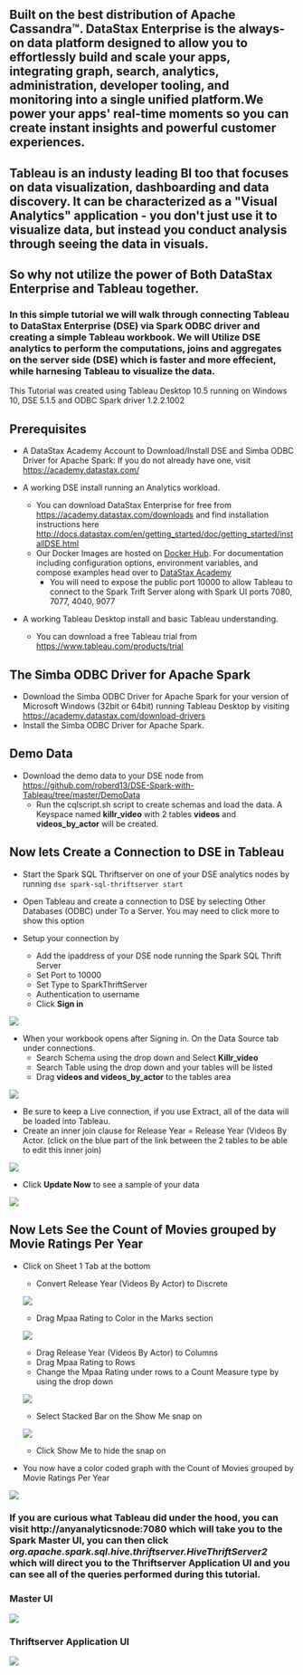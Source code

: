 ## Built on the best distribution of Apache Cassandra™. DataStax Enterprise is the always-on data platform designed to allow you to effortlessly build and scale your apps, integrating graph, search, analytics, administration, developer tooling, and monitoring into a single unified platform.We power your apps' real-time moments so you can create instant insights and powerful customer experiences.  

## Tableau is an industy leading BI too that focuses on data visualization, dashboarding and data discovery.  It can be characterized as a "Visual Analytics" application - you don't just use it to visualize data, but instead you conduct analysis through seeing the data in visuals.  

## So why not utilize the power of Both DataStax Enterprise and Tableau together.

### In this simple tutorial we will walk through connecting Tableau to DataStax Enterprise (DSE) via Spark ODBC driver and creating a simple Tableau workbook. We will Utilize DSE analytics to perform the computations, joins and aggregates on the server side (DSE) which is faster and more effecient, while harnesing Tableau to visualize the data.

This Tutorial was created using Tableau Desktop 10.5 running on Windows 10, DSE 5.1.5 and ODBC Spark driver 1.2.2.1002

## Prerequisites

* A DataStax Academy Account to Download/Install DSE and Simba ODBC Driver for Apache Spark:  If you do not already have one, visit https://academy.datastax.com/
* A working DSE install running an Analytics workload.  
  * You can download DataStax Enterprise for free from https://academy.datastax.com/downloads and find installation instructions here http://docs.datastax.com/en/getting_started/doc/getting_started/installDSE.html 
  * Our Docker Images are hosted on [Docker Hub](https://hub.docker.com/r/datastax/dse-server/). For documentation including configuration options, environment variables, and compose examples head over to [DataStax Academy](https://academy.datastax.com/quick-downloads?utm_campaign=Docker_2019&utm_medium=web&utm_source=docker&utm_term=-&utm_content=Web_Academy_Downloads)
    * You will need to expose the public port 10000 to allow Tableau to connect to the Spark Trift Server along with Spark UI ports 7080, 7077, 4040, 9077
    

* A working Tableau Desktop install and basic Tableau understanding.  
  * You can download a free Tableau trial from https://www.tableau.com/products/trial 


## The Simba ODBC Driver for Apache Spark

* Download the Simba ODBC Driver for Apache Spark for your version of Microsoft Windows (32bit or 64bit) running Tableau Desktop by visiting https://academy.datastax.com/download-drivers
* Install the Simba ODBC Driver for Apache Spark.

## Demo Data

* Download the demo data to your DSE node from https://github.com/roberd13/DSE-Spark-with-Tableau/tree/master/DemoData
  * Run the cqlscript.sh script to create schemas and load the data. A Keyspace named **killr_video** with 2 tables **videos** and **videos_by_actor** will be created.

## Now lets Create a Connection to DSE in Tableau

* Start the Spark SQL Thriftserver on one of your DSE analytics nodes by running `dse spark-sql-thriftserver start`
* Open Tableau and create a connection to DSE by selecting Other Databases (ODBC) under To a Server.  You may need to click more to show this option

* Setup your connection by 
  * Add the ipaddress of your DSE node running the Spark SQL Thrift Server 
  * Set Port to 10000
  * Set Type to SparkThriftServer
  * Authentication to username 
  * Click **Sign in** 

![](https://github.com/roberd13/tableau-dse6-demo/blob/master/images/sparksql_tableau.png)

<!-- ![](https://github.com/roberd13/DSE-Spark-with-Tableau/blob/master/images/connection.png) 
* When your workbook opens after Signing in. On the Data Source tab under connections.
  * Select **Spark** as the Database
  * Search Schema using the drop down and Select **Killr_video** 
  * Search Table using the drop down and your tables will be listed
  * Drag **videos and videos_by_actor** to the tables area 
  -->
* When your workbook opens after Signing in. On the Data Source tab under connections.
  * Search Schema using the drop down and Select **Killr_video** 
  * Search Table using the drop down and your tables will be listed
  * Drag **videos and videos_by_actor** to the tables area

<!-- 
![](https://github.com/roberd13/DSE-Spark-with-Tableau/blob/master/images/Data%20Source.png) 
-->
![](https://github.com/roberd13/tableau-dse6-demo/blob/master/images/Data%20Source.png)

  * Be sure to keep a Live connection, if you use Extract, all of the data will be loaded into Tableau.  
  * Create an inner join clause for Release Year = Release Year (Videos By Actor. (click on the blue part of the link between the 2 tables to be able to edit this inner join)

![](https://github.com/roberd13/DSE-Spark-with-Tableau/blob/master/images/Join%20clause.png)  

  * Click **Update Now** to see a sample of your data
  
![](https://github.com/roberd13/tableau-dse6-demo/blob/master/images/Updated%20Data.png)
<!-- 
![](https://github.com/roberd13/DSE-Spark-with-Tableau/blob/master/images/Updated%20Data.png) 
-->

## Now Lets See the Count of Movies grouped by Movie Ratings Per Year

* Click on Sheet 1 Tab at the bottom 
  * Convert Release Year (Videos By Actor) to Discrete
  
  ![](https://github.com/roberd13/DSE-Spark-with-Tableau/blob/master/images/discrete.png)
  
  * Drag Mpaa Rating to Color in the Marks section
   
  ![](https://github.com/roberd13/DSE-Spark-with-Tableau/blob/master/images/Marks.png)
  
  * Drag Release Year (Videos By Actor) to Columns
  * Drag Mpaa Rating to Rows
  * Change the Mpaa Rating under rows to a Count Measure type by using the drop down 
  
  ![](https://github.com/roberd13/DSE-Spark-with-Tableau/blob/master/images/measure.png)
  
  * Select Stacked Bar on the Show Me snap on 
  
  ![](https://github.com/roberd13/DSE-Spark-with-Tableau/blob/master/images/showme.png)
  
  * Click Show Me to hide the snap on 
  
* You now have a color coded graph with the Count of Movies grouped by Movie Ratings Per Year

![](https://github.com/roberd13/DSE-Spark-with-Tableau/blob/master/images/graph.png)

### If you are curious what Tableau did under the hood, you can visit http://anyanalyticsnode:7080 which will take you to the Spark Master UI, you can then click *org.apache.spark.sql.hive.thriftserver.HiveThriftServer2* which will direct you to the Thriftserver Application UI and you can see all of the queries performed during this tutorial.

### Master UI
![](https://github.com/roberd13/DSE-Spark-with-Tableau/blob/master/images/MasterUI.png)


### Thriftserver Application UI
![](https://github.com/roberd13/DSE-Spark-with-Tableau/blob/master/images/Thrift%20UI.png)
